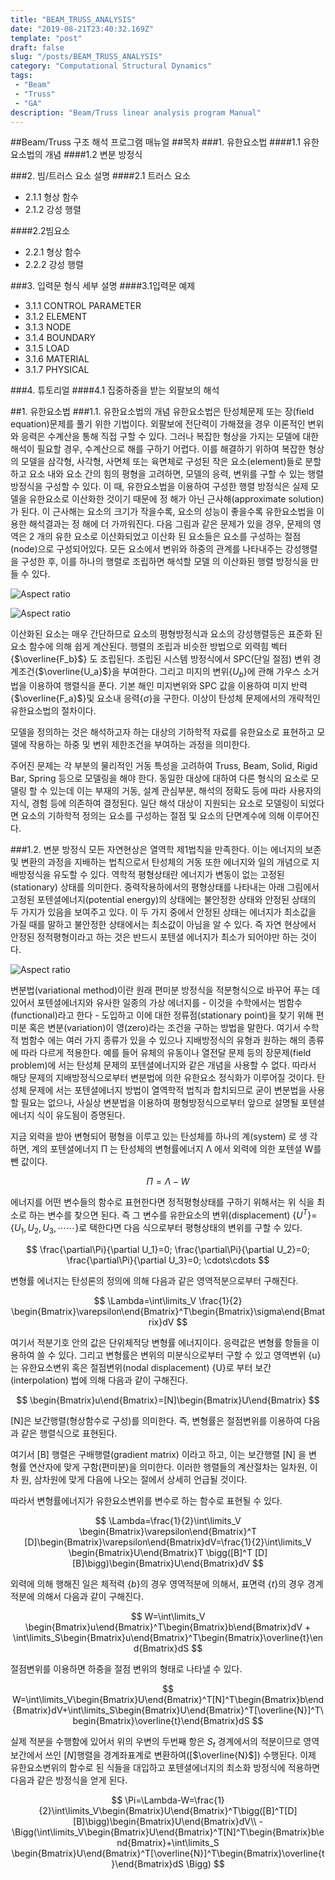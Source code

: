 ```yaml
---
title: "BEAM_TRUSS_ANALYSIS"
date: "2019-08-21T23:40:32.169Z"
template: "post"
draft: false
slug: "/posts/BEAM_TRUSS_ANALYSIS"
category: "Computational Structural Dynamics"
tags: 
 - "Beam"
 - "Truss"
 - "GA"
description: "Beam/Truss linear analysis program Manual"
---
```

##Beam/Truss 구조 해석 프로그램 매뉴얼
##목차
###1. 유한요소법
####1.1 유한요소법의 개념
####1.2 변분 방정식

###2. 빔/트러스 요소 설명
####2.1 트러스 요소 
- 2.1.1 형상 함수 
- 2.1.2 강성 행렬

####2.2빔요소
- 2.2.1 형상 함수 
- 2.2.2 강성 행렬

###3. 입력문 형식 세부 설명
####3.1입력문 예제
- 3.1.1 CONTROL PARAMETER 
- 3.1.2 ELEMENT
- 3.1.3 NODE
- 3.1.4 BOUNDARY
- 3.1.5 LOAD
- 3.1.6 MATERIAL
- 3.1.7 PHYSICAL

###4. 튜토리얼
####4.1 집중하중을 받는 외팔보의 해석

##1. 유한요소법
###1.1. 유한요소법의 개념
유한요소법은 탄성체문제 또는 장(field equation)문제를 풀기 위한 기법이다. 외팔보에 전단력이 가해졌을 경우 이론적인 변위와 응력은 수계산을 통해 직접 구할 수 있다. 그러나 복잡한 형상을 가지는 모델에 대한 해석이 필요할 경우, 수계산으로 해를 구하기 어렵다. 이를 해결하기 위하여 복잡한 형상의 모델을 삼각형, 사각형, 사면체 또는 육면체로 구성된 작은 요소(element)들로 분할하고 요소 내와 요소 간의 힘의 평형을 고려하면, 모델의 응력, 변위를 구할 수 있는 행렬 방정식을 구성할 수 있다. 이 때, 유한요소법을 이용하여 구성한 행렬 방정식은 실제 모델을 유한요소로 이산화한 것이기 때문에 정 해가 아닌 근사해(approximate solution)가 된다. 이 근사해는 요소의 크기가 작을수록, 요소의 성능이 좋을수록 유한요소법을 이용한 해석결과는 정 해에 더 가까워진다. 다음 그림과 같은 문제가 있을 경우, 문제의 영역은 2 개의 유한 요소로 이산화되었고 이산화 된 요소들은 요소를 구성하는 절점(node)으로 구성되어있다. 모든 요소에서 변위와 하중의 관계를 나타내주는 강성행렬을 구성한 후, 이를 하나의 행렬로 조립하면 해석할 모델 의 이산화된 행렬 방정식을 만들 수 있다.

![Aspect ratio](/media/POST/000056/0.jpg)

![Aspect ratio](/media/POST/000056/1.jpg)

이산화된 요소는 매우 간단하므로 요소의 평형방정식과 요소의 강성행렬등은 표준화 된 요소 함수에 의해 쉽게 계산된다. 행렬의 조립과 비슷한 방법으로 외력힘 벡터{$\overline{F_b}$} 도 조립된다. 조립된 시스템 방정식에서 SPC(단일 절점) 변위 경계조건{$\overline{U_a}$}을 부여한다. 그리고 미지의 변위{$U_b$}에 관해 가우스 소거법을 이용하여 행렬식을 푼다. 기본 해인 미지변위와 SPC 값을 이용하여 미지 반력{$\overline{F_a}$}및 요소내 응력{$\sigma$}을 구한다. 이상이 탄성체 문제에서의 개략적인 유한요소법의 절차이다.

모델을 정의하는 것은 해석하고자 하는 대상의 기하학적 자료를 유한요소로 표현하고 모델에 작용하는 하중 및 변위 제한조건을 부여하는 과정을 의미한다.

주어진 문제는 각 부분의 물리적인 거동 특성을 고려하여 Truss, Beam, Solid, Rigid Bar, Spring 등으로 모델링을 해야 한다. 동일한 대상에 대하여 다른 형식의 요소로 모델링 할 수 있는데 이는 부재의 거동, 설계 관심부분, 해석의 정확도 등에 따라 사용자의 지식, 경험 등에 의존하여 결정된다. 일단 해석 대상이 지원되는 요소로 모델링이 되었다 면 요소의 기하학적 정의는 요소를 구성하는 절점 및 요소의 단면계수에 의해 이루어진다.

###1.2. 변분 방정식
모든 자연현상은 열역학 제1법칙을 만족한다. 이는 에너지의 보존 및 변환의 과정을 지배하는 법칙으로서 탄성체의 거동 또한 에너지와 일의 개념으로 지배방정식을 유도할 수 있다. 역학적 평형상태란 에너지가 변동이 없는 고정된(stationary) 상태를 의미한다. 중력작용하에서의 평형상태를 나타내는 아래 그림에서 고정된 포텐셜에너지(potential energy)의 상태에는 불안정한 상태와 안정된 상태의 두 가지가 있음을 보여주고 있다. 이 두 가지 중에서 안정된 상태는 에너지가 최소값을 가질 때를 말하고 불안정한 상태에서는 최소값이 아님을 알 수 있다. 즉 자연 현상에서 안정된 정적평형이라고 하는 것은 반드시 포텐셜 에너지가 최소가 되어야만 하는 것이다.

![Aspect ratio](/media/POST/000056/2.jpg)

변분법(variational method)이란 원래 편미분 방정식을 적분형식으로 바꾸어 푸는 데 있어서 포텐셜에너지와 유사한 일종의 가상 에너지를 - 이것을 수학에서는 범함수 (functional)라고 한다 - 도입하고 이에 대한 정류점(stationary point)을 찾기 위해 편미분 혹은 변분(variation)이 영(zero)라는 조건을 구하는 방법을 말한다. 여기서 수학적 범함수 에는 여러 가지 종류가 있을 수 있으나 지배방정식의 유형과 원하는 해의 종류에 따라 다르게 적용한다. 예를 들어 유체의 유동이나 열전달 문제 등의 장문제(field problem)에 서는 탄성체 문제의 포텐셜에너지와 같은 개념을 사용할 수 없다. 따라서 해당 문제의 지배방정식으로부터 변분법에 의한 유한요소 정식화가 이루어질 것이다. 탄성체 문제에 서는 포텐셜에너지 방법이 열역학적 법칙과 합치되므로 굳이 변분법을 사용할 필요는 없으나, 사실상 변분법을 이용하여 평형방정식으로부터 앞으로 설명될 포텐셜에너지 식이 유도됨이 증명된다.

지금 외력을 받아 변형되어 평형을 이루고 있는 탄성체를 하나의 계(system) 로 생 각하면, 계의 포텐셜에너지 Π 는 탄성체의 변형률에너지 Λ 에서 외력에 의한 포텐셜 W를 뺀 값이다.

$$
\Pi=\Lambda-W
$$

에너지를 어떤 변수들의 함수로 표현한다면 정적평형상태를 구하기 위해서는 위 식을 최소로 하는 변수를 찾으면 된다. 즉 그 변수를 유한요소의 변위(displacement)
{${U}^T$}={${U_1,U_2,U_3,\cdots \cdots}$}로 택한다면 다음 식으로부터 평형상태의 변위를 구할 수 있다.

$$
\frac{\partial\Pi}{\partial U_1}=0; \frac{\partial\Pi}{\partial U_2}=0; \frac{\partial\Pi}{\partial U_3}=0; \cdots\cdots
$$

변형률 에너지는 탄성론의 정의에 의해 다음과 같은 영역적분으로부터 구해진다.

$$
\Lambda=\int\limits_V \frac{1}{2} \begin{Bmatrix}\varepsilon\end{Bmatrix}^T\begin{Bmatrix}\sigma\end{Bmatrix}dV
$$

여기서 적분기호 안의 값은 단위체적당 변형률 에너지이다. 응력값은 변형률 항들을 이용하여 쓸 수 있다. 그리고 변형률은 변위의 미분식으로부터 구할 수 있고 영역변위 {u}는 유한요소변위 혹은 절점변위(nodal displacement) {U}로 부터 보간(interpolation) 법에 의해 다음과 같이 구해진다.

$$
\begin{Bmatrix}u\end{Bmatrix}=[N]\begin{Bmatrix}U\end{Bmatrix}
$$

[N]은 보간행렬(형상함수로 구성)를 의미한다. 즉, 변형률은 절점변위를 이용하여 다음과 같은 행렬식으로 표현된다.

여기서 [B] 행렬은 구배행렬(gradient matrix) 이라고 하고, 이는 보간행렬 [N] 을 변 형률 연산자에 맞게 구함(편미분)을 의미한다. 이러한 행렬들의 계산절차는 일차원, 이차 원, 삼차원에 맞게 다음에 나오는 절에서 상세히 언급될 것이다. 

따라서 변형률에너지가 유한요소변위를 변수로 하는 함수로 표현될 수 있다.

$$
\Lambda=\frac{1}{2}\int\limits_V \begin{Bmatrix}\varepsilon\end{Bmatrix}^T [D]\begin{Bmatrix}\varepsilon\end{Bmatrix}dV=\frac{1}{2}\int\limits_V \begin{Bmatrix}U\end{Bmatrix}T \bigg([B]^T [D] [B]\bigg)\begin{Bmatrix}U\end{Bmatrix}dV
$$

외력에 의해 행해진 일은 체적력 {$b$}의 경우 영역적분에 의해서, 표면력 {$t$}의 경우 경계적분에 의해서 다음과 같이 구해진다.

$$
W=\int\limits_V \begin{Bmatrix}u\end{Bmatrix}^T\begin{Bmatrix}b\end{Bmatrix}dV + \int\limits_S\begin{Bmatrix}u\end{Bmatrix}^T\begin{Bmatrix}\overline{t}\end{Bmatrix}dS
$$

절점변위를 이용하면 하중을 절점 변위의 형태로 나타낼 수 있다.

$$
W=\int\limits_V\begin{Bmatrix}U\end{Bmatrix}^T[N]^T\begin{Bmatrix}b\end{Bmatrix}dV+\int\limits_S\begin{Bmatrix}U\end{Bmatrix}^T[\overline{N}]^T\begin{Bmatrix}\overline{t}\end{Bmatrix}dS
$$

실제 적분을 수행함에 있어서 위의 우변의 두번째 항은 $S_t$ 경계에서의 적분이므로 영역보간에서 쓰인 [$N$]행렬을 경계좌표계로 변환하여([$\overline{N}$]) 수행된다.
이제 유한요소변위의 함수로 된 식들을 대입하고 포텐셜에너지의 최소화 방정식에 적용하면 다음과 같은 방정식을 얻게 된다.

$$
\Pi=\Lambda-W=\frac{1}{2}\int\limits_V\begin{Bmatrix}U\end{Bmatrix}^T\bigg([B]^T[D][B]\bigg)\begin{Bmatrix}U\end{Bmatrix}dV\\
-\Bigg(\int\limits_V\begin{Bmatrix}U\end{Bmatrix}^T[N]^T\begin{Bmatrix}b\end{Bmatrix}+\int\limits_S \begin{Bmatrix}U\end{Bmatrix}^T[\overline{N}]^T\begin{Bmatrix}\overline{t}\end{Bmatrix}dS \Bigg)
$$